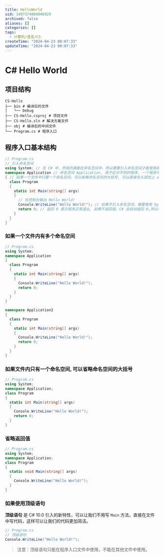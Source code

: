 ```yaml
---
title: HelloWorld
uid: 1407374884046929
archived: false
aliases: []
categories: []
tags:
  - 计算机/语言/CS
createTime: "2024-04-23 00:07:33"
updateTime: "2024-04-23 00:07:33"
---
```


# C# Hello World

## 项目结构

```shell
CS-Hello
├── bin # 编译后的文件
│   └── Debug
├── CS-Hello.csproj # 项目文件
├── CS-Hello.sln # 解决方案文件
├── obj # 编译后的中间文件
└── Program.cs # 程序入口
```

## 程序入口基本结构

```csharp
// Program.cs
// 引入命名空间
using System; // 在 C# 中，所有的类都在命名空间中，所以需要引入命名空间才能使用类, System 是 C# 的根命名空间，所有的类都在 System 命名空间中, 所以在 C# 中，不需要引入 System 命名空间也可以使用类
namespace Application // 命名空间 Application, 用于区分不同的程序, 一个程序可以有多个命名空间, 但是只能有一个入口类, 也就是只能有一个类有 Main 方法
{ // 如果一个文件中只要一个命名空间，可以省略命名空间的大括号, 可以直接在头部加上 using System; 然后在类前面加上 namespace Application; 就可以了
  class Program
  {
    static int Main(string[] args)
    {
      // 在控制台输出 Hello World!
      Console.WriteLine("Hello World!"); // 如果不引入命名空间，需要使用 System.Console.WriteLine("Hello World!");
      return 0; // 返回 0 表示程序正常退出, 如果不返回值，C# 会自动返回 0,所以可以省略 return 语句
    }
  }
}

```

### 如果一个文件内有多个命名空间

```csharp
// Program.cs
using System;
namespace Application
{
  class Program
  {
    static int Main(string[] args)
    {
      Console.WriteLine("Hello World!");
      return 0;
    }
  }
}

namespace Application2
{
  class Program
  {
    static int Main(string[] args)
    {
      Console.WriteLine("Hello World!");
      return 0;
    }
  }
}
```

### 如果文件内只有一个命名空间, 可以省略命名空间的大括号

```csharp
// Program.cs
using System;
namespace Application;
class Program
{
  static int Main(string[] args)
  {
    Console.WriteLine("Hello World!");
    return 0;
  }
}
```

### 省略返回值

```csharp
// Program.cs
using System;
namespace Application;
class Program
{
  static void Main(string[] args)
  {
    Console.WriteLine("Hello World!");
  }
}
```

### 如果使用顶级语句

**顶级语句** 是 C# 10.0 引入的新特性，可以让我们不用写 `Main` 方法，直接在文件中写代码，这样可以让我们的代码更加简洁。

```csharp
// Program.cs
// 顶级语句
Console.WriteLine("Hello World!");
```

> 注意：顶级语句只能在程序入口文件中使用，不能在其他文件中使用。

